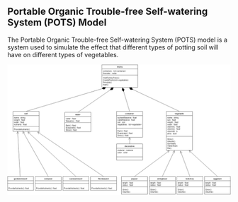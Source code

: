 ## **P**ortable **O**rganic **T**rouble-free **S**elf-watering System (**POTS**) Model

The Portable Organic Trouble-free Self-watering System (POTS) model is a system used to simulate the effect that different types of potting soil will have on different types of vegetables.

![POTS system](../../images/POTS.png)
